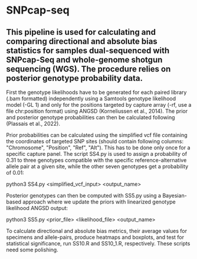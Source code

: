 # SNPcap-seq
## This pipeline is used for calculating and comparing directional and absolute bias statistics for samples dual-sequenced with SNPcap-Seq and whole-genome shotgun sequencing (WGS). The procedure relies on posterior genotype probability data.

First the genotype likelihoods have to be generated for each paired library (.bam formatted) independently using a Samtools genotype likelihood model (-GL 1) and only for the positions targeted by capture array (-rf, use a file chr:position format) using ANGSD (Korneliussen et al., 2014). The prior and posterior genotype probabilities can then be calculated following (Plassais et al., 2022).

Prior probabilities can be calculated using the simplified vcf file containing the coordinates of targeted SNP sites (should contain following columns: "Chromosome", "Position", "Ref", "Alt"). This has to be done only once for a specific capture panel. The script SS4.py is used to assign a probability of 0.31 to three genotypes compatible with the specific reference-alternative allele pair at a given site, while the other seven genotypes get a probability of 0.01:

python3 SS4.py <simplified_vcf_input> <output_name>

Posterior genotypes can then be computed with SS5.py using a Bayesian-based approach where we update the priors with linearized genotype likelihood ANGSD output:

python3 SS5.py <prior_file> <likelihood_file> <output_name>

To calculate directional and absolute bias metrics, their average values for specimens and allele-pairs, produce heatmaps and boxplots, and test for statistical significance, run SS10.R and SS10_1.R, respectively. These scripts need some polishing.
